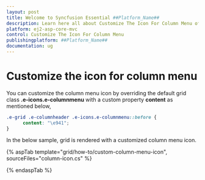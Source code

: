 ```yaml
---
layout: post
title: Welcome to Syncfusion Essential ##Platform_Name##
description: Learn here all about Customize The Icon For Column Menu of Syncfusion Essential ##Platform_Name## widgets based on HTML5 and jQuery.
platform: ej2-asp-core-mvc
control: Customize The Icon For Column Menu
publishingplatform: ##Platform_Name##
documentation: ug
---
```



# Customize the icon for column menu

You can customize the column menu icon by overriding the default grid class **.e-icons.e-columnmenu** with a custom property **content** as mentioned below,

```css
.e-grid .e-columnheader .e-icons.e-columnmenu::before {
      content: "\e941";
}
```

In the below sample, grid is rendered with a customized column menu icon.

{% aspTab template="grid/how-to/custom-column-menu-icon", sourceFiles="column-icon.cs" %}

{% endaspTab %}
